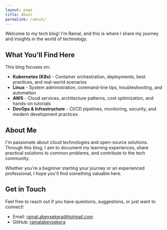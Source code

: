 ```yaml
---
layout: page
title: About
permalink: /about/
---
```


Welcome to my tech blog! I'm Ramal, and this is where I share my journey and insights in the world of technology.

## What You'll Find Here

This blog focuses on:

- **Kubernetes (K8s)** - Container orchestration, deployments, best practices, and real-world scenarios
- **Linux** - System administration, command-line tips, troubleshooting, and automation
- **AWS** - Cloud services, architecture patterns, cost optimization, and hands-on tutorials
- **DevOps & Infrastructure** - CI/CD pipelines, monitoring, security, and modern development practices

## About Me

I'm passionate about cloud technologies and open-source solutions. Through this blog, I aim to document my learning experiences, share practical solutions to common problems, and contribute to the tech community.

Whether you're a beginner starting your journey or an experienced professional, I hope you'll find something valuable here.

## Get in Touch

Feel free to reach out if you have questions, suggestions, or just want to connect!

- Email: [ramal.abeysekera@hotmail.com](mailto:ramal.abeysekera@hotmail.com)
- GitHub: [ramalabeysekera](https://github.com/ramalabeysekera)
